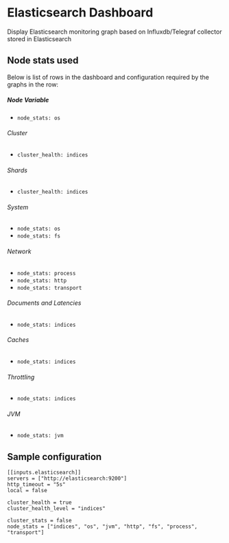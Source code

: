 # Elasticsearch Dashboard
Display Elasticsearch monitoring graph based on Influxdb/Telegraf collector stored in Elasticsearch

## Node stats used
Below is list of rows in the dashboard and configuration required by the graphs in the row:
##### Node Variable
 - `node_stats: os`

###### Cluster
 - `cluster_health: indices`

###### Shards
 - `cluster_health: indices`

###### System
 - `node_stats: os`
 - `node_stats: fs`

###### Network
 - `node_stats: process`
 - `node_stats: http`
 - `node_stats: transport`

###### Documents and Latencies
 - `node_stats: indices`

###### Caches
 - `node_stats: indices`

###### Throttling
 - `node_stats: indices`

###### JVM
 - `node_stats: jvm`

## Sample configuration
```
[[inputs.elasticsearch]]
servers = ["http://elasticsearch:9200"]
http_timeout = "5s"
local = false

cluster_health = true
cluster_health_level = "indices"

cluster_stats = false
node_stats = ["indices", "os", "jvm", "http", "fs", "process", "transport"]
```
